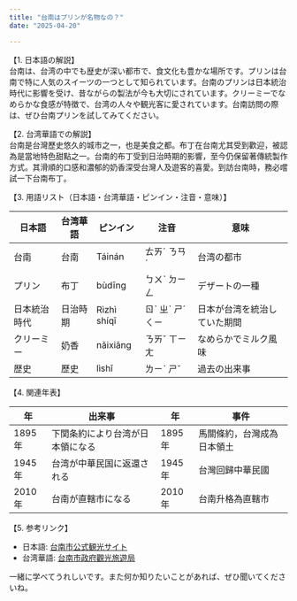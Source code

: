 ```yaml
---
title: "台南はプリンが名物なの？"
date: "2025-04-20"

---
```


【1. 日本語の解説】  
台南は、台湾の中でも歴史が深い都市で、食文化も豊かな場所です。プリンは台南で特に人気のスイーツの一つとして知られています。台南のプリンは日本統治時代に影響を受け、昔ながらの製法が今も大切にされています。クリーミーでなめらかな食感が特徴で、台湾の人々や観光客に愛されています。台南訪問の際は、ぜひ台南プリンを試してみてください。

【2. 台湾華語での解説】  
台南是台灣歷史悠久的城市之一，也是美食之都。布丁在台南尤其受到歡迎，被認為是當地特色甜點之一。台南的布丁受到日治時期的影響，至今仍保留著傳統製作方式。其滑順的口感和濃郁的奶香深受台灣人及遊客的喜愛。到訪台南時，務必嚐試一下台南布丁。

【3. 用語リスト（日本語・台湾華語・ピンイン・注音・意味）】  

| 日本語 | 台湾華語 | ピンイン | 注音 | 意味 |
|---|---|---|---|---|
| 台南 | 台南 | Táinán | ㄊㄞˊ ㄋㄢˊ | 台湾の都市 |
| プリン | 布丁 | bùdīng | ㄅㄨˋ ㄉㄧㄥ | デザートの一種 |
| 日本統治時代 | 日治時期 | Rìzhì shíqī | ㄖˋ ㄓˋ ㄕˊ ㄑㄧ | 日本が台湾を統治していた期間 |
| クリーミー | 奶香 | nǎixiāng | ㄋㄞˇ ㄒㄧㄤ | なめらかでミルク風味 |
| 歴史 | 歷史 | lìshǐ | ㄌㄧˋ ㄕˇ | 過去の出来事 |

【4. 関連年表】  

| 年 | 出来事 | 年 | 事件 |
|---|---|---|---|
| 1895年 | 下関条約により台湾が日本領になる | 1895年 | 馬關條約，台灣成為日本領土 |
| 1945年 | 台湾が中華民国に返還される | 1945年 | 台灣回歸中華民國 |
| 2010年 | 台南が直轄市になる | 2010年 | 台南升格為直轄市 |

【5. 参考リンク】  

- 日本語: [台南市公式観光サイト](https://www.twtainan.net/ja/default.aspx)
- 台湾華語: [台南市政府觀光旅遊局](https://www.twtainan.net/zh-tw)

一緒に学べてうれしいです。また何か知りたいことがあれば、ぜひ聞いてくださいね。
